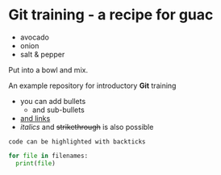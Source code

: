 # Git training - a recipe for guac

- avocado
- onion
- salt & pepper

Put into a bowl and mix.


An example repository for introductory **Git** training 

- you can add bullets
  - and sub-bullets
- [and links](https://bio-it.embl.de)
- *italics* and ~~strikethrough~~ is also possible

`code can be highlighted with backticks `

```Python
for file in filenames:
  print(file)

